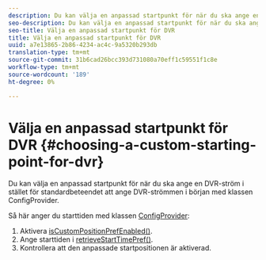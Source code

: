 ```yaml
---
description: Du kan välja en anpassad startpunkt för när du ska ange en DVR-ström i stället för standardbeteendet att ange DVR-strömmen i början med klassen ConfigProvider.
seo-description: Du kan välja en anpassad startpunkt för när du ska ange en DVR-ström i stället för standardbeteendet att ange DVR-strömmen i början med klassen ConfigProvider.
seo-title: Välja en anpassad startpunkt för DVR
title: Välja en anpassad startpunkt för DVR
uuid: a7e13865-2b86-4234-ac4c-9a5320b293db
translation-type: tm+mt
source-git-commit: 31b6cad26bcc393d731080a70eff1c59551f1c8e
workflow-type: tm+mt
source-wordcount: '189'
ht-degree: 0%

---
```



# Välja en anpassad startpunkt för DVR {#choosing-a-custom-starting-point-for-dvr}

Du kan välja en anpassad startpunkt för när du ska ange en DVR-ström i stället för standardbeteendet att ange DVR-strömmen i början med klassen ConfigProvider.

Så här anger du starttiden med klassen [ConfigProvider](https://help.adobe.com/en_US/primetime/api/reference_implementation/android/javadoc/com/adobe/primetime/reference/config/ConfigProvider.html):

1. Aktivera [isCustomPositionPrefEnabled()](https://help.adobe.com/en_US/primetime/api/reference_implementation/android/javadoc/com/adobe/primetime/reference/config/ConfigProvider.html#isCustomPositionPrefEnabled()).
1. Ange starttiden i [retrieveStartTimePref()](https://help.adobe.com/en_US/primetime/api/reference_implementation/android/javadoc/com/adobe/primetime/reference/config/IPlaybackConfig.html#iretrieveStartTimePref()).
1. Kontrollera att den anpassade startpositionen är aktiverad.
